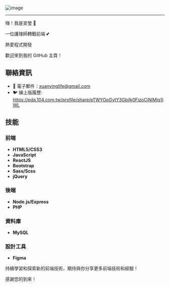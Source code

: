 
![image](https://github.com/XuanYing0915/XuanYing0915/assets/133011607/5bde237c-6565-4e5e-868f-7fcfe4b8aec3)

-------------

嗨！我是宣瑩 👋

一位護理師轉戰前端 💕

熱愛程式開發

歡迎來到我的 GitHub 主頁！

## 聯絡資訊

- 📧 電子郵件：xuanyinglife@gmail.com
- 🐦 線上版履歷: https://pda.104.com.tw/profile/share/eTWYOoGytY3Gbilk0FizoCiNIMiq1iWL

## 技能 

### 前端
- **HTML5/CSS3**
- **JavaScript**
- **ReactJS**
- **Bootstrap**
- **Sass/Scss**
- **jQuery**

### 後端
- **Node.js/Express**
- **PHP**

### 資料庫
- **MySQL**

### 設計工具
- **Figma**

持續學習和探索新的前端技術，期待與你分享更多前端技術和經驗！

感謝您的到來！
